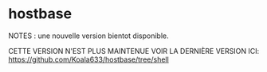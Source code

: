 



# hostbase
NOTES : une nouvelle version bientot disponible.

CETTE VERSION N'EST PLUS MAINTENUE VOIR LA DERNIÈRE VERSION ICI: https://github.com/Koala633/hostbase/tree/shell

